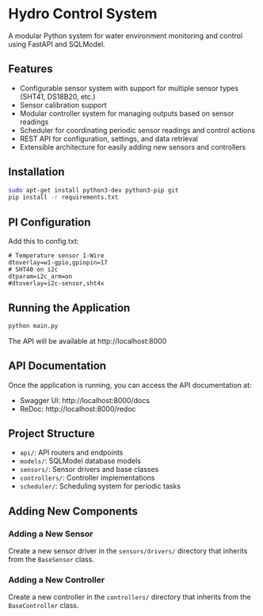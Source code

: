 # Hydro Control System

A modular Python system for water environment monitoring and control using FastAPI and SQLModel.

## Features

- Configurable sensor system with support for multiple sensor types (SHT41, DS18B20, etc.)
- Sensor calibration support
- Modular controller system for managing outputs based on sensor readings
- Scheduler for coordinating periodic sensor readings and control actions
- REST API for configuration, settings, and data retrieval
- Extensible architecture for easily adding new sensors and controllers

## Installation

```bash
sudo apt-get install python3-dev python3-pip git
pip install -r requirements.txt
```

## PI Configuration

Add this to config.txt: 
```
# Temperature sensor 1-Wire
dtoverlay=w1-gpio,gpiopin=17
# SHT40 on i2c
dtparam=i2c_arm=on
#dtoverlay=i2c-sensor,sht4x
```

## Running the Application

```bash
python main.py
```

The API will be available at http://localhost:8000

## API Documentation

Once the application is running, you can access the API documentation at:

- Swagger UI: http://localhost:8000/docs
- ReDoc: http://localhost:8000/redoc

## Project Structure

- `api/`: API routers and endpoints
- `models/`: SQLModel database models
- `sensors/`: Sensor drivers and base classes
- `controllers/`: Controller implementations
- `scheduler/`: Scheduling system for periodic tasks

## Adding New Components

### Adding a New Sensor

Create a new sensor driver in the `sensors/drivers/` directory that inherits from the `BaseSensor` class.

### Adding a New Controller

Create a new controller in the `controllers/` directory that inherits from the `BaseController` class.